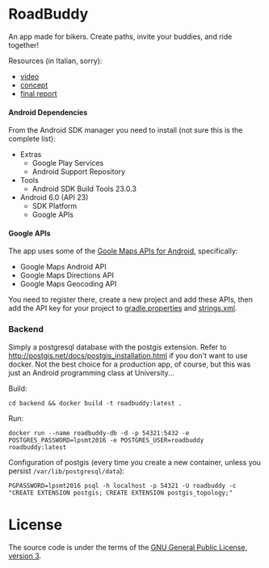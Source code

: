 RoadBuddy
=========

An app made for bikers. Create paths, invite your buddies, and ride together!

Resources (in Italian, sorry):

 - [video](https://www.youtube.com/watch?v=84H-o9Ggkzw)
 - [concept](https://drive.google.com/file/d/0B19yc8dlm1XpSWlScURBUXhfSjg/view)
 - [final report](https://drive.google.com/open?id=0BwTnXnG7pvmHZUdLOVJkalFEbWc)

#### Android Dependencies
From the Android SDK manager you need to install (not sure this is the complete list):

 - Extras
   - Google Play Services
   - Android Support Repository
 - Tools
   - Android SDK Build Tools 23.0.3
 - Android 6.0 (API 23)
   - SDK Platform
   - Google APIs

#### Google APIs
The app uses some of the [Goole Maps APIs for Android](https://developers.google.com/maps/documentation/android-api/), specifically:

 - Google Maps Android API
 - Google Maps Directions API
 - Google Maps Geocoding API

You need to register there, create a new project and add these APIs, then add the API key for your project to [gradle.properties](gradle.properties)
and [strings.xml](app/src/main/res/values/strings.xml).

### Backend
Simply a postgresql database with the postgis extension. Refer to http://postgis.net/docs/postgis_installation.html if you don't want to use docker.
Not the best choice for a production app, of course, but this was just an Android programming class at University...

Build:

```
cd backend && docker build -t roadbuddy:latest .
```

Run:

```
docker run --name roadbuddy-db -d -p 54321:5432 -e POSTGRES_PASSWORD=lpsmt2016 -e POSTGRES_USER=roadbuddy roadbuddy:latest
```

Configuration of postgis (every time you create a new container, unless you persist `/var/lib/postgresql/data`):

```
PGPASSWORD=lpsmt2016 psql -h localhost -p 54321 -U roadbuddy -c "CREATE EXTENSION postgis; CREATE EXTENSION postgis_topology;"
```

# License
The source code is under the terms of the [GNU General Public License, version 3](http://www.gnu.org/licenses/gpl.html).
